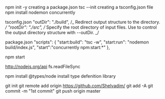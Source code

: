 npm init -y creating a package.json
tsc --init creating a tsconfig.json file
npm install nodemon concurrently

tsconfig.json
"outDir": "./build", /_ Redirect output structure to the directory. _/
"rootDir": "./src", /_ Specify the root directory of input files. Use to control the output directory structure with --outDir. _/

package.json
"scripts": {
"start:build": "tsc -w",
"start:run": "nodemon build/index.js",
"start":"concurrently npm:start:\*"
},

npm start

http://nodejs.org/api fs.readFileSync

npm install @types/node install type defenition library

git init
git remote add origin https://github.com/Shelvadim/
git add -A
git commit -m "1st commit"
git push origin master
